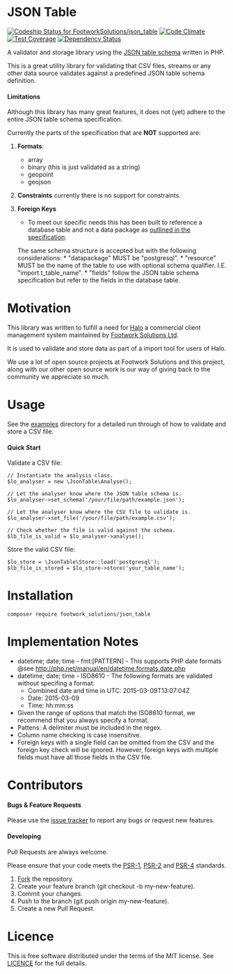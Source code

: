 # JSON Table
[ ![Codeship Status for FootworkSolutions/json_table](https://codeship.com/projects/14e1d660-4e3f-0133-7e74-5a2039af3b63/status?branch=master)](https://codeship.com/projects/106819) [![Code Climate](https://codeclimate.com/github/FootworkSolutions/json_table/badges/gpa.svg)](https://codeclimate.com/github/FootworkSolutions/json_table) [![Test Coverage](https://codeclimate.com/github/FootworkSolutions/json_table/badges/coverage.svg)](https://codeclimate.com/github/FootworkSolutions/json_table/coverage) [![Dependency Status](https://www.versioneye.com/user/projects/5644681d22c568002900005d/badge.svg?style=flat)](https://www.versioneye.com/user/projects/5644681d22c568002900005d)

A validator and storage library using the [JSON table schema](http://dataprotocols.org/json-table-schema/) written in PHP.

This is a great utility library for validating that CSV files, streams or any other data source validates against a predefined JSON table schema definition.


#### Limitations
Although this library has many great features, it does not (yet) adhere to the entire JSON table schema specification.

Currently the parts of the specification that are **NOT** supported are:

1. **Formats**:
	* array
	* binary (this is just validated as a string)
	* geopoint
	* geojson
2. **Constraints** currently there is no support for constraints.
3. **Foreign Keys**
	 * To meet our specific needs this has been built to reference a database table and not a data package as [outlined in the specification](http://dataprotocols.org/json-table-schema/#foreign-keys).

	The same schema structure is accepted but with the following considerations:
		* "datapackage" MUST be "postgresql".
		* "resource" MUST be the name of the table to use with optional schema qualifier. I.E. "import.t_table_name".
		* "fields" follow the JSON table schema specification but refer to the fields in the database table.

# Motivation
This library was written to fulfill a need for [Halo](http://www.halosystem.co.uk) a commercial client management system  maintained by [Footwork Solutions Ltd](https://github.com/FootworkSolutions).

It is used to validate and store data as part of a import tool for users of Halo.

We use a lot of open source projects at Footwork Solutions and this project, along with our other open source work is our way of giving back to the community we appreciate so much.

# Usage
See the [examples](https://github.com/FootworkSolutions/json_table/tree/master/examples) directory for a detailed run through of how to validate and store a CSV file.

#### Quick Start
Validate a CSV file:
```
// Instantiate the analysis class.
$lo_analyser = new \JsonTable\Analyse();

// Let the analyser know where the JSON table schema is.
$lo_analyser->set_schema('/your/file/path/example.json');

// Let the analyser know where the CSV file to validate is.
$lo_analyser->set_file('/your/file/path/example.csv');

// Check whether the file is valid against the schema.
$lb_file_is_valid = $lo_analyser->analyse();
```
Store the valid CSV file:
```
$lo_store = \JsonTable\Store::load('postgresql');
$lb_file_is_stored = $lo_store->store('your_table_name');
```

# Installation
```
composer require footwork_solutions/json_table
```

# Implementation Notes

* datetime; date; time - fmt:[PATTERN] - This supports PHP date formats @see http://php.net/manual/en/datetime.formats.date.php
* datetime; date; time - ISO8610 - The following formats are validated without specifing a format:
	* Combined date and time in UTC: 2015-03-09T13:07:04Z
	* Date: 2015-03-09
	* Time: hh:mm:ss
* Given the range of options that match the ISO8610 format, we recommend that you always specify a format.
* Pattens: A delimiter must be included in the regex.
* Column name checking is case insensitive.
* Foreign keys with a single field can be omitted from the CSV and the foreign key check will be ignored. However, foreign keys with multiple fields must have all those fields in the CSV file.

# Contributors
#### Bugs & Feature Requests
Please use the [issue tracker](https://github.com/FootworkSolutions/json_table/issues) to report any bugs or request new features.

#### Developing
Pull Requests are always welcome.

Please ensure that your code meets the [PSR-1](http://www.php-fig.org/psr/psr-1), [PSR-2](http://www.php-fig.org/psr/psr-2) and  [PSR-4](http://www.php-fig.org/psr/psr-4) standards.

1. [Fork](https://github.com/FootworkSolutions/json_table/fork) the repository.
2. Create your feature branch (git checkout -b my-new-feature).
3. Commit your changes.
4. Push to the branch (git push origin my-new-feature).
5. Create a new Pull Request.

# Licence
This is free software distributed under the terms of the MIT license. See [LICENCE](https://github.com/FootworkSolutions/json_table/blob/master/LICENCE) for the full details.
